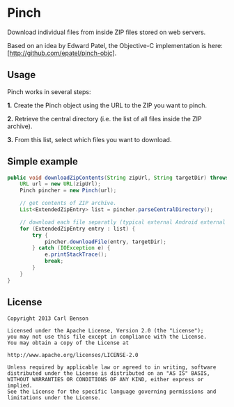 Pinch
=====

Download individual files from inside ZIP files stored on web servers.

Based on an idea by Edward Patel, the Objective-C implementation is here: [http://github.com/epatel/pinch-objc].

Usage
-----

Pinch works in several steps:

__1.__  Create the Pinch object using the URL to the ZIP you want to pinch.

__2.__  Retrieve the central directory (i.e. the list of all files inside the ZIP archive).

__3.__  From this list, select which files you want to download.

Simple example
------
```java
public void downloadZipContents(String zipUrl, String targetDir) throws MalformedURLException  {
    URL url = new URL(zipUrl);
    Pinch pincher = new Pinch(url);

    // get contents of ZIP archive.
    List<ExtendedZipEntry> list = pincher.parseCentralDirectory();

    // download each file separatly (typical external Android external storage path).
    for (ExtendedZipEntry entry : list) {
        try {
            pincher.downloadFile(entry, targetDir);
        } catch (IOException e) {
            e.printStackTrace();
            break;
        }
    }
}
```

License
-------

    Copyright 2013 Carl Benson
    
    Licensed under the Apache License, Version 2.0 (the "License");
    you may not use this file except in compliance with the License.
    You may obtain a copy of the License at
    
    http://www.apache.org/licenses/LICENSE-2.0
    
    Unless required by applicable law or agreed to in writing, software
    distributed under the License is distributed on an "AS IS" BASIS,
    WITHOUT WARRANTIES OR CONDITIONS OF ANY KIND, either express or implied.
    See the License for the specific language governing permissions and
    limitations under the License.
